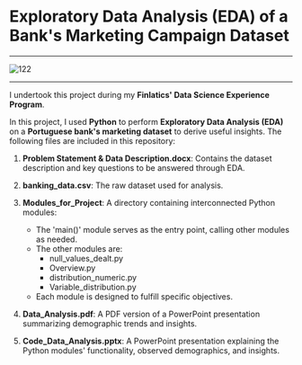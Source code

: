 # Exploratory Data Analysis (EDA) of a Bank's Marketing Campaign Dataset
---
![122](https://github.com/user-attachments/assets/1f68fff3-b572-4d3b-9e17-53b0fcf02957)

---
I undertook this project during my **Finlatics' Data Science Experience Program**.

In this project, I used **Python** to perform **Exploratory Data Analysis (EDA)** on a **Portuguese bank's marketing dataset** to derive useful insights. The following files are included in this repository:

1. **Problem Statement & Data Description.docx**: Contains the dataset description and key questions to be answered through EDA.
2. **banking_data.csv**: The raw dataset used for analysis.
3. **Modules_for_Project**: A directory containing interconnected Python modules:

   - The 'main()' module serves as the entry point, calling other modules as needed.
   - The other modules are:
      - null_values_dealt.py
      - Overview.py
      - distribution_numeric.py
      - Variable_distribution.py
   - Each module is designed to fulfill specific objectives.
   
4. **Data_Analysis.pdf**: A PDF version of a PowerPoint presentation summarizing demographic trends and insights.
5.  **Code_Data_Analysis.pptx**: A PowerPoint presentation explaining the Python modules' functionality, observed demographics, and insights.
